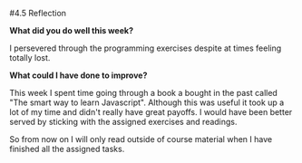 #4.5 Reflection

**What did you do well this week?**

I persevered through the programming exercises despite at times feeling totally lost.

**What could I have done to improve?**

This week I spent time going through a book a bought in the past called "The smart way to learn Javascript". Although this was useful it took up a lot of my time and didn't really have great payoffs. I would have been better served by sticking with the assigned exercises and readings.

So from now on I will only read outside of course material when I have finished all the assigned tasks. 
